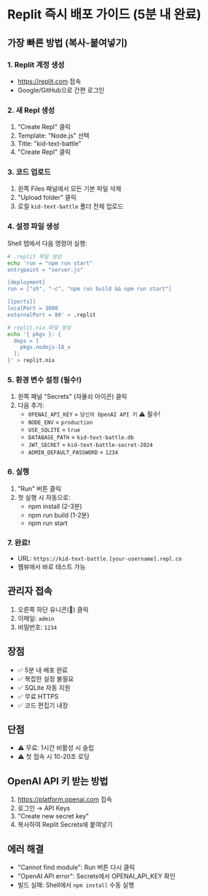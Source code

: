 # Replit 즉시 배포 가이드 (5분 내 완료)

## 가장 빠른 방법 (복사-붙여넣기)

### 1. Replit 계정 생성
- https://replit.com 접속
- Google/GitHub으로 간편 로그인

### 2. 새 Repl 생성
1. "Create Repl" 클릭
2. Template: "Node.js" 선택
3. Title: "kid-text-battle"
4. "Create Repl" 클릭

### 3. 코드 업로드
1. 왼쪽 Files 패널에서 모든 기본 파일 삭제
2. "Upload folder" 클릭
3. 로컬 `kid-text-battle` 폴더 전체 업로드

### 4. 설정 파일 생성
Shell 탭에서 다음 명령어 실행:

```bash
# .replit 파일 생성
echo 'run = "npm run start"
entrypoint = "server.js"

[deployment]
run = ["sh", "-c", "npm run build && npm run start"]

[[ports]]
localPort = 3000
externalPort = 80' > .replit

# replit.nix 파일 생성
echo '{ pkgs }: {
  deps = [
    pkgs.nodejs-18_x
  ];
}' > replit.nix
```

### 5. 환경 변수 설정 (필수!)
1. 왼쪽 패널 "Secrets" (자물쇠 아이콘) 클릭
2. 다음 추가:
   - `OPENAI_API_KEY` = `당신의 OpenAI API 키` ⚠️ 필수!
   - `NODE_ENV` = `production`
   - `USE_SQLITE` = `true`
   - `DATABASE_PATH` = `kid-text-battle.db`
   - `JWT_SECRET` = `kid-text-battle-secret-2024`
   - `ADMIN_DEFAULT_PASSWORD` = `1234`

### 6. 실행
1. "Run" 버튼 클릭
2. 첫 실행 시 자동으로:
   - npm install (2-3분)
   - npm run build (1-2분)
   - npm run start

### 7. 완료!
- URL: `https://kid-text-battle.[your-username].repl.co`
- 웹뷰에서 바로 테스트 가능

## 관리자 접속
1. 오른쪽 하단 유니콘(🦄) 클릭
2. 이메일: `admin`
3. 비밀번호: `1234`

## 장점
- ✅ 5분 내 배포 완료
- ✅ 복잡한 설정 불필요
- ✅ SQLite 자동 지원
- ✅ 무료 HTTPS
- ✅ 코드 편집기 내장

## 단점
- ⚠️ 무료: 1시간 비활성 시 슬립
- ⚠️ 첫 접속 시 10-20초 로딩

## OpenAI API 키 받는 방법
1. https://platform.openai.com 접속
2. 로그인 → API Keys
3. "Create new secret key"
4. 복사하여 Replit Secrets에 붙여넣기

## 에러 해결
- "Cannot find module": Run 버튼 다시 클릭
- "OpenAI API error": Secrets에서 OPENAI_API_KEY 확인
- 빌드 실패: Shell에서 `npm install` 수동 실행